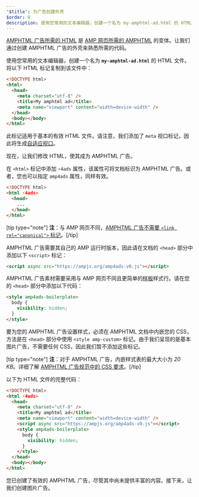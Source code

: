 ```yaml
---
'$title': 为广告创建外壳
$order: 0
description: 使用您常用的文本编辑器，创建一个名为 my-amphtml-ad.html 的 HTML 文件。将以下 HTML 标记复制到该文件中：…
---
```


[AMPHTML 广告所需的 HTML](../../../../documentation/guides-and-tutorials/learn/a4a_spec.md) 是 [AMP 网页所需的 AMPHTML](../../../../documentation/guides-and-tutorials/learn/spec/amphtml.md) 的变体。让我们通过创建 AMPHTML 广告的外壳来熟悉所需的代码。

使用您常用的文本编辑器，创建一个名为 **`my-amphtml-ad.html`** 的 HTML 文件。将以下 HTML 标记复制到该文件中：

```html
<!DOCTYPE html>
<html>
  <head>
    <meta charset="utf-8" />
    <title>My amphtml ad</title>
    <meta name="viewport" content="width=device-width" />
  </head>
  <body></body>
</html>
```

此标记适用于基本的有效 HTML 文件。请注意，我们添加了 `meta` 视口标记，因此将生成[自适应视口](../../../../documentation/guides-and-tutorials/develop/style_and_layout/responsive_design.md#controlling-the-viewport)。

现在，让我们修改 HTML，使其成为 AMPHTML 广告。

在 `<html>` 标记中添加 `⚡4ads` 属性，该属性可将文档标识为 AMPHTML 广告。或者，您也可以指定 `amp4ads` 属性，同样有效。

```html
<!DOCTYPE html>
<html ⚡4ads>
  <head>
    ...
  </head>
</html>
```

[tip type="note"] **注**：与 AMP 网页不同，[AMPHTML 广告不需要 `<link rel="canonical">` 标记](../../../../documentation/guides-and-tutorials/learn/a4a_spec.md#amphtml-ad-format-rules)。[/tip]

AMPHTML 广告需要其自己的 AMP 运行时版本，因此请在文档的 `<head>` 部分中添加以下 `<script>` 标记：

```html
<script async src="https://ampjs.org/amp4ads-v0.js"></script>
```

AMPHTML 广告素材需要采用与 AMP 网页不同且更简单的[样板](../../../../documentation/guides-and-tutorials/learn/a4a_spec.md#boilerplate)样式行。请在您的 `<head>` 部分中添加以下代码：

```html
<style amp4ads-boilerplate>
  body {
    visibility: hidden;
  }
</style>
```

要为您的 AMPHTML 广告设置样式，必须在 AMPHTML 文档中内嵌您的 CSS，方法是在 `<head>` 部分中使用 `<style amp-custom>` 标记。由于我们呈现的是基本图片广告，不需要任何 CSS，因此我们暂不添加这些标记。

[tip type="note"] **注**：对于 AMPHTML 广告，内嵌样式表的最大大小为 _20 KB_。详细了解 [AMPHTML 广告规范中的 CSS 要求](../../../../documentation/guides-and-tutorials/learn/a4a_spec.md#css)。[/tip]

以下为 HTML 文件的完整代码：

```html
<!DOCTYPE html>
<html ⚡4ads>
  <head>
    <meta charset="utf-8" />
    <title>My amphtml ad</title>
    <meta name="viewport" content="width=device-width" />
    <script async src="https://ampjs.org/amp4ads-v0.js"></script>
    <style amp4ads-boilerplate>
      body {
        visibility: hidden;
      }
    </style>
  </head>
  <body></body>
</html>
```

您已创建了有效的 AMPHTML 广告，尽管其中尚未提供丰富的内容。接下来，让我们创建图片广告。
